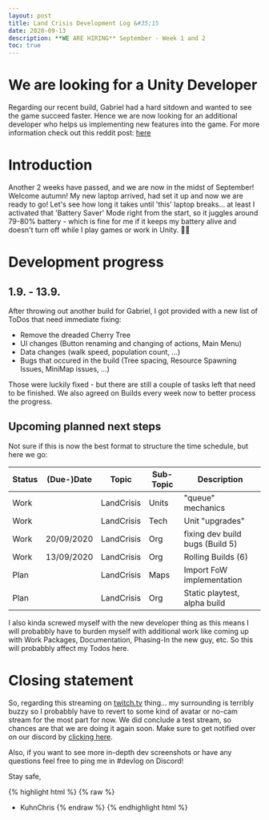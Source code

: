 ```yaml
---
layout: post
title: Land Crisis Development Log &#35;15
date: 2020-09-13
description: **WE ARE HIRING** September - Week 1 and 2
toc: true
---
```



# We are looking for a Unity Developer

Regarding our recent build, Gabriel had a hard sitdown and wanted to see the game succeed faster. Hence we are now looking for an additional developer who helps us implementing new features into the game. For more information check out this reddit post: [here](https://www.reddit.com/r/gameDevClassifieds/comments/irg3eb/revshare_c_developer_with_unity_experience_needed/)

# Introduction

Another 2 weeks have passed, and we are now in the midst of September! Welcome autumn!
My new laptop arrived, had set it up and now we are ready to go! Let's see how long it takes until 'this' laptop breaks... at least I activated that 'Battery Saver' Mode right from the start, so it juggles around 79-80% battery - which is fine for me if it keeps my battery alive and doesn't turn off while I play games or work in Unity. 🤷‍♀️

# Development progress

## 1.9. - 13.9.

After throwing out another build for Gabriel, I got provided with a new list of ToDos that need immediate fixing:
- Remove the dreaded Cherry Tree
- UI changes (Button renaming and changing of actions, Main Menu)
- Data changes (walk speed, population count, ...)
- Bugs that occured in the build (Tree spacing, Resource Spawning Issues, MiniMap issues, ...)

Those were luckily fixed - but there are still a couple of tasks left that need to be finished. We also agreed on Builds every week now to better process the progress.

## Upcoming planned next steps

Not sure if this is now the best format to structure the time schedule, but here we go:

| Status | (Due-)Date      | Topic      | Sub-Topic   | Description                                                     |
|--------|-----------|------------|-------------|-----------------------------------------------------------------|
| Work   | | LandCrisis | Units | "queue" mechanics     |
| Work   | | LandCrisis | Tech | Unit "upgrades"    |
| Work   | 20/09/2020 | LandCrisis | Org | fixing dev build bugs (Build 5) |
| Work   | 13/09/2020 | LandCrisis | Org | Rolling Builds (6)  |
| Plan   | | LandCrisis | Maps | Import FoW implementation |
| Plan   | | LandCrisis | Org | Static playtest, alpha build |

I also kinda screwed myself with the new developer thing as this means I will probabbly have to burden myself with additional work like coming up with Work Packages, Documentation, Phasing-In the new guy, etc.
So this will probabbly affect my Todos here.

# Closing statement

So, regarding this streaming on [twitch.tv](http://twitch.tv/kuhnchris2018) thing... my surrounding is terribly buzzy so I probabbly have to revert to some kind of avatar or no-cam stream for the most part for now. We did conclude a test stream, so chances are that we are doing it again soon. Make sure to get notified over on our discord by [clicking here](https://discord.gg/C7H9w4p).

Also, if you want to see more in-depth dev screenshots or have any questions feel free to ping me in #devlog on Discord!



Stay safe,

{% highlight html %}
{% raw %}
- KuhnChris
{% endraw %}
{% endhighlight html %}